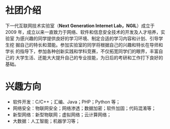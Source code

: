 # 社团介绍

下一代互联网技术实验室（**Next Generation Internet Lab，NGIL**）成立于 2009
年，成立以来一直致力于网络、软件和信息安全技术的开发及人才培养，实验室
为感兴趣的同学提供良好的学习环境、制定合适的学习内容和计划、引导学生挖
掘自己的特长和潜能。参加实验室的同学将根据自己的兴趣和特长在导师和学长
的指导下，参加各种创新实践和学科竞赛，不仅拓宽同学们的眼界，丰富自己的
大学生活、还能大大提升自己的专业技能，为日后的考研和工作打下良好的基础。

# 兴趣方向

- 软件开发：C/C++；汇编、Java；PHP；Python 等；
- 网络安全：物联网安全；网络渗透；数据加密；软件加固；代码混淆等；
- 新型网络：新型物联网；虚拟网络；云计算网络；
- 大数据：人工智能；机器学习等；
